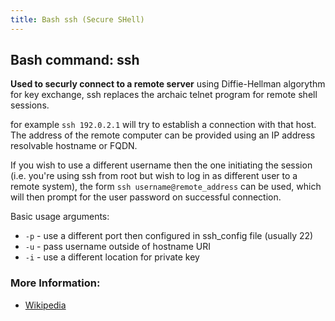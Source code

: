 ```yaml
---
title: Bash ssh (Secure SHell)
---
```


## Bash command: ssh

**Used to securly connect to a remote server** using Diffie-Hellman algorythm for key exchange, ssh replaces the archaic telnet program for remote shell sessions. 

for example `ssh 192.0.2.1` will try to establish a connection with that host. The
address of the remote computer can be provided using an IP address resolvable hostname or FQDN.

If you wish to use a different username then the one initiating the session (i.e. you're using ssh from root but wish to log in as different user to a remote system), the form `ssh username@remote_address` can be used, which will then prompt for the user password on successful connection.

Basic usage arguments:
- `-p` - use a different port then configured in ssh_config file (usually 22)
- `-u` - pass username outside of hostname URI
- `-i` - use a different location for private key

### More Information:
* [Wikipedia](https://en.wikipedia.org/wiki/Secure_Shell)
